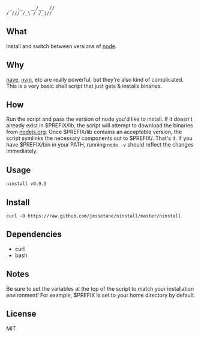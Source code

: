 ```
 _  ._   __/__  //
/ /// /_\ / /_|//

```
## What
Install and switch between versions of [node](https://github.com/joyent/node).

## Why
[nave](https://github.com/isaacs/nave), [nvm](https://github.com/creationix/nvm), etc are really powerful, but they're also kind of complicated. This is a very basic shell script that just gets & installs binaries.

## How
Run the script and pass the version of node you'd like to install. If it doesn't already exist in $PREFIX/lib, the script will attempt to download the binaries from [nodejs.org](http://nodejs.org). Once $PREFIX/lib contains an acceptable version, the script symlinks the necessary components out to $PREFIX/. That's it. If you have $PREFIX/bin in your PATH, running `node -v` should reflect the changes immediately.

## Usage
`ninstall v0.9.5`

## Install
`curl -O https://raw.github.com/jessetane/ninstall/master/ninstall`

## Dependencies
* curl
* bash

## Notes
Be sure to set the variables at the top of the script to match your installation environment! For example, $PREFIX is set to your home directory by default.

## License
MIT
